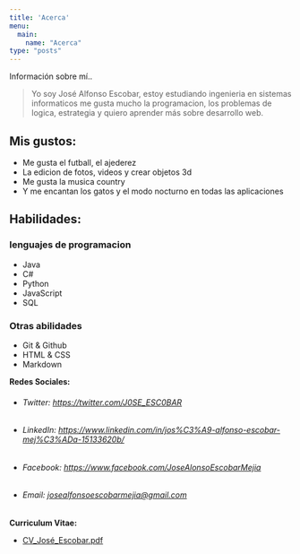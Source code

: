 ```yaml
---
title: 'Acerca'
menu:
  main:
    name: "Acerca"
type: "posts"
---
```


Información sobre mí..

> Yo soy José Alfonso Escobar, estoy estudiando ingenieria en sistemas informaticos
me gusta mucho la programacion, los problemas de logica, estrategia y quiero aprender más sobre desarrollo web.

## Mis gustos:

- Me gusta el futball, el ajederez
- La edicion de fotos, videos y crear objetos 3d
- Me gusta la musica country
- Y me encantan los gatos y el modo nocturno en todas las aplicaciones

## Habilidades:
### lenguajes de programacion
- Java
- C#
- Python
- JavaScript
- SQL
### Otras abilidades
- Git & Github
- HTML & CSS
- Markdown

**Redes Sociales:**
- ###### Twitter: https://twitter.com/J0SE_ESC0BAR

- ###### LinkedIn: https://www.linkedin.com/in/jos%C3%A9-alfonso-escobar-mej%C3%ADa-15133620b/

- ###### Facebook:  https://www.facebook.com/JoseAlonsoEscobarMejia

- ###### Email: <a href="mailto:josealfonsoescobarmejia@gmail.com">josealfonsoescobarmejia@gmail.com</a>

**Curriculum Vitae:**
- [CV_José_Escobar.pdf](/CV_José_Escobar.pdf)